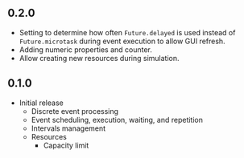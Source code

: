 ## 0.2.0

* Setting to determine how often `Future.delayed` is used instead of `Future.microtask` during event execution to allow GUI refresh.
* Adding numeric properties and counter.
* Allow creating new resources during simulation.

## 0.1.0

* Initial release
  * Discrete event processing
  * Event scheduling, execution, waiting, and repetition
  * Intervals management
  * Resources
    * Capacity limit